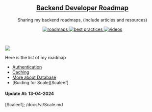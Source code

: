<p align="center">
  <h2 align="center"><a href="https://myroadmap.io">Backend Developer Roadmap</a></h2>
  <p align="center">Sharing my backend roadmaps, (include articles and resources)<p>
  <p align="center">
    <a href="https://myroadmap.io">
    	<img src="https://img.shields.io/badge/%E2%9C%A8-Roadmaps%20-0a0a0a.svg?style=flat&colorA=0a0a0a" alt="roadmaps" />
    </a>
    <a href="https://myroadmap.io">
    	<img src="https://img.shields.io/badge/%E2%9C%A8-Best%20Practices-0a0a0a.svg?style=flat&colorA=0a0a0a" alt="best practices" />
    </a>
    <a href="https://myroadmap.io">
    	<img src="https://img.shields.io/badge/%E2%9C%A8-Questions-0a0a0a.svg?style=flat&colorA=0a0a0a" alt="videos" />
    </a>
    
  </p>
</p>

<br>

![](https://i.imgur.com/waxVImv.png)

Here is the list of my roadmap

- [Authentication][AuthenticationDef]
- [Caching][Cachingef]
- [More about Database][Databaseef]
- [Buiding for Scale][Scaleef]

#### Update At: 13-04-2024

[AuthenticationDef]: /docs/vi/Authentication.md
[Cachingef]: /docs/vi/Caching.md
[Databaseef]: /docs/vi/Database.md
[Scaleef]; /docs/vi/Scale.md
